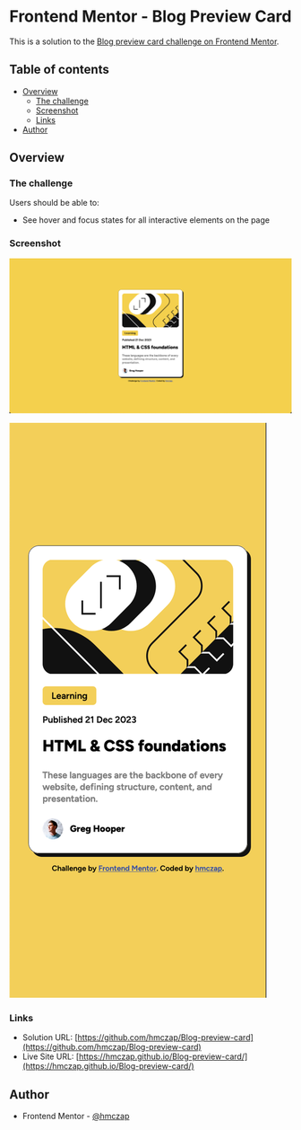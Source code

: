 # Frontend Mentor - Blog Preview Card

This is a solution to the [Blog preview card challenge on Frontend Mentor](https://www.frontendmentor.io/challenges/blog-preview-card-ckPaj01IcS). 

## Table of contents

- [Overview](#overview)
  - [The challenge](#the-challenge)
  - [Screenshot](#screenshot)
  - [Links](#links)
- [Author](#author)

## Overview

### The challenge

Users should be able to:

- See hover and focus states for all interactive elements on the page

### Screenshot

![](./resources/assets/images/solution-desktop.png)

![](./resources/assets/images/solution-mobile.png)

### Links

- Solution URL: [https://github.com/hmczap/Blog-preview-card](https://github.com/hmczap/Blog-preview-card)
- Live Site URL: [https://hmczap.github.io/Blog-preview-card/](https://hmczap.github.io/Blog-preview-card/)

## Author

- Frontend Mentor - [@hmczap](https://www.frontendmentor.io/profile/hmczap)